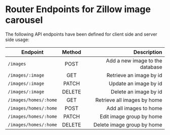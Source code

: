 # Router Endpoints for Zillow image carousel

The following API endpoints have been defined for
client side and server side usage:

| Endpoint      | Method        | Description  |
| ------------- |:-------------:| -----:|
| `/images` | POST | Add a new image to the database |
| `/images/:image` | GET | Retrieve an image by id |
| `/images/:image` | PATCH | Update an image by id |
| `/images/:image` | DELETE | Delete an image by id |
| `/images/homes/:home` | GET | Retrieve all images by home |
| `/images/homes/:home` | POST | Add all images to home |
| `/images/homes/:home` | PATCH | Edit image group by home |
| `/images/homes/:home` | DELETE | Delete image group by home |
